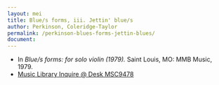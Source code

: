 ```yaml
---
layout: mei
title: Blue/s forms, iii. Jettin' blue/s
author: Perkinson, Coleridge-Taylor
permalink: /perkinson-blues-forms-jettin-blues/
document:
---
```


- In *Blue/s forms: for solo violin (1979).* Saint Louis, MO: MMB Music, 1979.
- <a href="https://tufts.primo.exlibrisgroup.com/permalink/01TUN_INST/1kc9gia/alma991018405744403851" target="_blank">Music Library Inquire @ Desk MSC9478</a>
